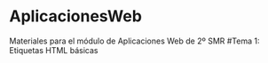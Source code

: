 # AplicacionesWeb
 Materiales para el módulo de Aplicaciones Web de 2º SMR
#Tema 1: Etiquetas HTML básicas
